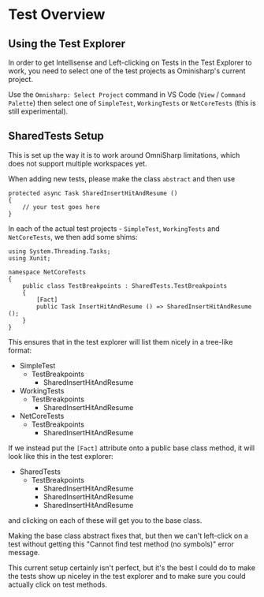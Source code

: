 Test Overview
=============

Using the Test Explorer
-----------------------

In order to get Intellisense and Left-clicking on Tests in the Test Explorer to work, you need to select one of the test projects as Ominisharp's current project.

Use the `Omnisharp: Select Project` command in VS Code (`View` / `Command Palette`) then select one of `SimpleTest`, `WorkingTests` or `NetCoreTests` (this is still experimental).

SharedTests Setup
-----------------

This is set up the way it is to work around OmniSharp limitations, which does not support multiple workspaces yet.

When adding new tests, please make the class `abstract` and then use

```
protected async Task SharedInsertHitAndResume ()
{
    // your test goes here
}
```

In each of the actual test projects - `SimpleTest`, `WorkingTests` and `NetCoreTests`, we then add some shims:

```
using System.Threading.Tasks;
using Xunit;

namespace NetCoreTests
{
	public class TestBreakpoints : SharedTests.TestBreakpoints
	{
		[Fact]
		public Task InsertHitAndResume () => SharedInsertHitAndResume ();
	}
}
```

This ensures that in the test explorer will list them nicely in a tree-like format:

- SimpleTest
    - TestBreakpoints
        - SharedInsertHitAndResume
- WorkingTests
    - TestBreakpoints
        - SharedInsertHitAndResume
- NetCoreTests
    - TestBreakpoints
        - SharedInsertHitAndResume

If we instead put the `[Fact]` attribute onto a public base class method, it will look like this in the test explorer:

- SharedTests
    - TestBreakpoints
        - SharedInsertHitAndResume
        - SharedInsertHitAndResume
        - SharedInsertHitAndResume

and clicking on each of these will get you to the base class.

Making the base class abstract fixes that, but then we can't left-click on a test without getting this "Cannot find test method (no symbols)" error message.

This current setup certainly isn't perfect, but it's the best I could do to make the tests show up niceley in the test explorer and to make sure you could actually click on test methods.

